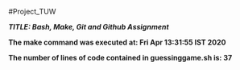 #Project_TUW

***TITLE: Bash, Make, Git and Github Assignment***

**The make command was executed at: Fri Apr 13:31:55 IST 2020**

**The number of lines of code contained in guessinggame.sh is: 37**
